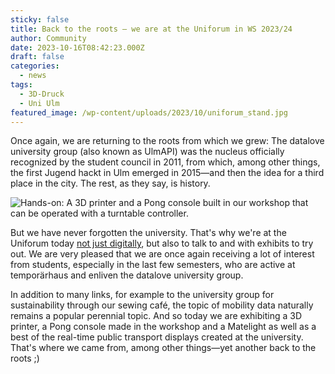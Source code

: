 ```yaml
---
sticky: false
title: Back to the roots – we are at the Uniforum in WS 2023/24
author: Community
date: 2023-10-16T08:42:23.000Z
draft: false
categories:
  - news
tags:
  - 3D-Druck
  - Uni Ulm
featured_image: /wp-content/uploads/2023/10/uniforum_stand.jpg
---
```


Once again, we are returning to the roots from which we grew: The datalove university group (also known as UlmAPI) was the nucleus officially recognized by the student council in 2011, from which, among other things, the first Jugend hackt in Ulm emerged in 2015—and then the idea for a third place in the city. The rest, as they say, is history.

![Hands-on: A 3D printer and a Pong console built in our workshop that can be operated with a turntable controller.](/wp-content/uploads/2023/10/uniforum_exponate.jpg)

But we have never forgotten the university. That's why we're at the Uniforum today [not just digitally](https://stuve.uni-ulm.de/aktuelles/veranstaltungen/digitales-uniforum/freizeit-unterhaltung-und-netzwerk#c3143), but also to talk to and with exhibits to try out. We are very pleased that we are once again receiving a lot of interest from students, especially in the last few semesters, who are active at temporärhaus and enliven the datalove university group.

In addition to many links, for example to the university group for sustainability through our sewing café, the topic of mobility data naturally remains a popular perennial topic. And so today we are exhibiting a 3D printer, a Pong console made in the workshop and a Matelight as well as a best of the real-time public transport displays created at the university. That's where we came from, among other things—yet another back to the roots ;)
